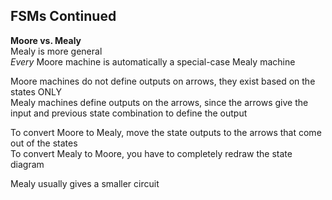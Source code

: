 ## FSMs Continued
**Moore vs. Mealy**  
Mealy is more general  
*Every* Moore machine is automatically a special-case Mealy
machine  

Moore machines do not define outputs on arrows, they exist
based on the states ONLY  
Mealy machines define outputs on the arrows, since the
arrows give the input and previous state combination to define
the output  

To convert Moore to Mealy, move the state outputs to the
arrows that come out of the states  
To convert Mealy to Moore, you have to completely redraw the
state diagram  

Mealy usually gives a smaller circuit  
